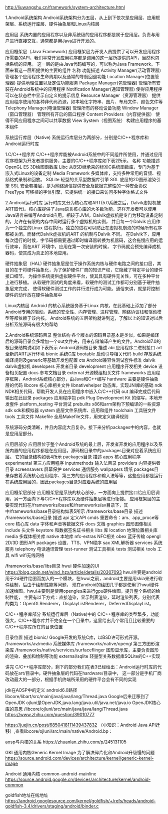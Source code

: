http://liuwangshu.cn/framework/system-architecture.html

1.Android系统架构
Android系统架构分为五层，从上到下依次是应用层、应用框架层、系统运行库层、硬件抽象层和Linux内核层

应用层
系统内置的应用程序以及非系统级的应用程序都是属于应用层。负责与用户进行直接交互，通常都是用Java进行开发的。

应用框架层（Java Framework)
应用框架层为开发人员提供了可以开发应用程序所需要的API，我们平常开发应用程序都是调用的这一层所提供的API，当然也包括系统的应用。
这一层的是由Java代码编写的，可以称为Java Framework。下面来看这一层所提供的主要的组件
名称	                         功能描述
Activity Manager(活动管理器)	管理各个应用程序生命周期以及通常的导航回退功能
Location Manager(位置管理器)	提供地理位置以及定位功能服务
Package Manager(包管理器)	    管理所有安装在Android系统中的应用程序
Notification Manager(通知管理器)	使得应用程序可以在状态栏中显示自定义的提示信息
Resource Manager（资源管理器）	    提供应用程序使用的各种非代码资源，如本地化字符串、图片、布局文件、颜色文件等
Telephony Manager(电话管理器)  	管理所有的移动设备功能
Window Manager（窗口管理器）	    管理所有开启的窗口程序
Content Providers（内容提供器）	使得不同应用程序之间可以共享数据
View System（视图系统）	         构建应用程序的基本组件


系统运行库层（Native)
系统运行库层分为两部分，分别是C/C++程序库和Android运行时库

1.C/C++程序库
C/C++程序库能被Android系统中的不同组件所使用，并通过应用程序框架为开发者提供服务，主要的C/C++程序库如下表2所示。
名称	功能描述
OpenGL ES	 3D绘图函数库
Libc	     从BSD继承来的标准C系统函数库，专门为基于嵌入式Linux的设备定制
Media Framework	多媒体库，支持多种常用的音频、视频格式录制和回放。
SQLite	     轻型的关系型数据库引擎
SGL	         底层的2D图形渲染引擎
SSL	         安全套接层，是为网络通信提供安全及数据完整性的一种安全协议
FreeType	 可移植的字体引擎，它提供统一的接口来访问多种字体格式文件

2.Android运行时库
运行时库又分为核心库和ART(5.0系统之后，Dalvik虚拟机被ART取代)。核心库提供了Java语言核心库的大多数功能，这样开发者可以使用
Java语言来编写Android应用。相较于JVM，Dalvik虚拟机是专门为移动设备定制的，允许在有限的内存中同时运行多个虚拟机的实例，
并且每一个Dalvik 应用作为一个独立的Linux 进程执行。独立的进程可以防止在虚拟机崩溃的时候所有程序都被关闭。而替代Dalvik虚拟机的ART 的机制与Dalvik 不同。
在Dalvik下，应用每次运行的时候，字节码都需要通过即时编译器转换为机器码，这会拖慢应用的运行效率，而在ART 环境中，应用在第一次安装的时候，
字节码就会预先编译成机器码，使其成为真正的本地应用。


硬件抽象层（HAL)
硬件抽象层是位于操作系统内核与硬件电路之间的接口层，其目的在于将硬件抽象化，为了保护硬件厂商的知识产权，它隐藏了特定平台的硬件接口细节，
为操作系统提供虚拟硬件平台，使其具有硬件无关性，可在多种平台上进行移植。 从软硬件测试的角度来看，软硬件的测试工作都可分别基于硬件抽象层来完成，
使得软硬件测试工作的并行进行成为可能。通俗来讲，就是将控制硬件的动作放在硬件抽象层中

Linux内核层
Android 的核心系统服务基于Linux 内核，在此基础上添加了部分Android专用的驱动。系统的安全性、内存管理、进程管理、网络协议栈和驱动模型等都依赖于该内核。
Android系统的五层架构就讲到这，了解以上的知识对以后分析系统源码有很大的帮助


2.Android系统源码目录
整体结构
各个版本的源码目录基本是类似，如果是编译后的源码目录会多增加一个out文件夹，用来存储编译产生的文件。Android7.0的根目录结构说明如下表所示
Android源码根目录	描述
abi	应用程序二进制接口
art	全新的ART运行环境
bionic	系统C库
bootable	启动引导相关代码
build	存放系统编译规则及generic等基础开发包配置
cts	Android兼容性测试套件标准
dalvik	dalvik虚拟机
developers	开发者目录
development	应用程序开发相关
device	设备相关配置
docs	参考文档目录
external	开源模组相关文件
frameworks	应用程序框架，Android系统核心部分，由Java和C++编写
hardware	主要是硬件抽象层的代码
libcore	核心库相关文件
libnativehelper	动态库，实现JNI库的基础
ndk	NDK相关代码，帮助开发人员在应用程序中嵌入C/C++代码
out	编译完成后代码输出在此目录
packages	应用程序包
pdk	Plug Development Kit 的缩写，本地开发套件
platform_testing	平台测试
prebuilts	x86和arm架构下预编译的一些资源
sdk	sdk和模拟器
system	底层文件系统库、应用和组件
toolchain	工具链文件
tools	工具文件
Makefile	全局Makefile文件，用来定义编译规则

系统源码分类清晰，并且内容庞大且复杂。接下来分析packages中的内容，也就是应用层部分。

应用层部分
应用层位于整个Android系统的最上层，开发者开发的应用程序以及系统内置的应用程序都是在应用层。源码根目录中的packages目录对应着系统应用层。
它的目录结构如表4所示
packages目录	描述
apps	核心应用程序
experimental	第三方应用程序
inputmethods	输入法目录
providers	内容提供者目录
screensavers	屏幕保护
services	通信服务
wallpapers	墙纸
packages目录存放着系统核心应用程序、第三方的应用程序和输入法等等，这些应用都是运行在系统应用层的，因此packages目录对应着系统的应用层


应用框架层部分
应用框架层是系统的核心部分，一方面向上提供接口给应用层调用，另一方面向下与C/C++程序库以及硬件抽象层等进行衔接。 
应用框架层的主要实现代码在/frameworks/base和/frameworks/av目录下，其中/frameworks/base目录结构如表5所示
/frameworks/base目录	描述	           /frameworks/base目录	描述
api	定义API	                        cmds	重要命令：am、app_proce等
core	核心库	                    data	字体和声音等数据文件
docs	文档                     	graphics	图形图像相关
include	头文件	                    keystore	和数据签名证书相关
libs	库	                        location	地理位置相关库
media	多媒体相关库	                native	本地库
nfc-extras	NFC相关	                obex	蓝牙传输
opengl	2D/3D 图形API	            packages	设置、TTS、VPN程序
sax	XML解析器	                    services	系统服务
telephony	电话通讯管理	            test-runner	测试工具相关
tests	测试相关                   	tools	工具
wifi	wifi无线网络

/frameworks/base/libs目录
hwui  硬件加速的UI   https://blog.csdn.net/wind_hzx/article/details/20307093
hwui主要是android用于2d硬件绘图而加入的一个模块，在hwui之前，android主要是用skia来进行软件绘制，后由于绘制性能等问题，
现在android的绘图几乎都是使用了hwui硬件加速绘图。hwui主要则是使用opengles来进行gpu硬件绘图，提升整个系统的绘制性能，
主要有以下方式：直接渲染，显示列表渲染，延时渲染列表，分别代表的类为：OpenGLRenderer，DisplayListRenderer，DeferredDisplayList。



C/C++程序库部分
系统运行库层（Native)中的 C/C++程序库的类型繁多，功能强大，C/C++程序库并不完全在一个目录中，这里给出几个常用且比较重要的C/C++程序库所在的目录位置


目录位置	描述
bionic/	Google开发的系统C库，以BSD许可形式开源。
/frameworks/av/media	系统媒体库
/frameworks/native/opengl	第三方图形渲染库
/frameworks/native/services/surfaceflinger	图形显示库，主要负责图形的渲染、叠加和绘制等功能
external/sqlite	轻量型关系数据库SQLite的C++实现

讲完 C/C++程序库部分，剩下的部分我们在表3已经给出：Android运行时库的代码放在art/目录中。硬件抽象层的代码在hardware/目录中，
这一部分是手机厂商改动最大的一部分，根据手机终端所采用的硬件平台会有不同的实现


jdk在AOSP中的定义
android6.0路径libcore/libart/src/main/java/java/lang/Thread.java
Google后来迁移到了OpenJDK   ojluni是OpenJDK,java.lang/java.util/java.net/java.io OpenJDK核心库的意思
/libcore/ojluni/src/main/java/java/lang/Thread.java
https://www.zhihu.com/question/39010777

https://juejin.cn/post/6850418111439437832
（小知识：Android Java API迁移）,查看libcore/ojluni/src/main/native/Android.bp：



aosp与内核的关系
https://zhuanlan.zhihu.com/p/245131105

GKI 通用内核Generic Kernel Image  为了解决碎片化和Android升级慢的问题
https://source.android.com/devices/architecture/kernel/generic-kernel-image

Android 通用内核
common-android-mainline
https://source.android.google.cn/devices/architecture/kernel/android-common

goldfish地址在线地址
https://android.googlesource.com/kernel/goldfish/+/refs/heads/android-goldfish-3.4/drivers/staging/android/binder.c